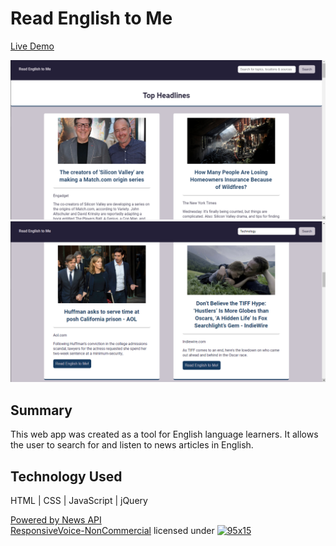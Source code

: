 # Read English to Me

[Live Demo](https://christopherjack.github.io/Read_English_to_Me/)

![Read English to Me - Top](images/landing.png)
![Read English to Me - Scroll](images/onscroll.png)

## Summary

This web app was created as a tool for English language learners. It allows the user to search for and listen to news articles in English. 

## Technology Used

HTML | CSS | JavaScript | jQuery

<a href="https://newsapi.org">Powered by News API</a><br>
<a href="https://responsivevoice.org">ResponsiveVoice-NonCommercial</a> licensed under <a href="https://creativecommons.org/licenses/by-nc-nd/4.0/"><img title="ResponsiveVoice Text To Speech" src="https://responsivevoice.org/wp-content/uploads/2014/08/95x15.png" alt="95x15" width="95" height="15" /></a>